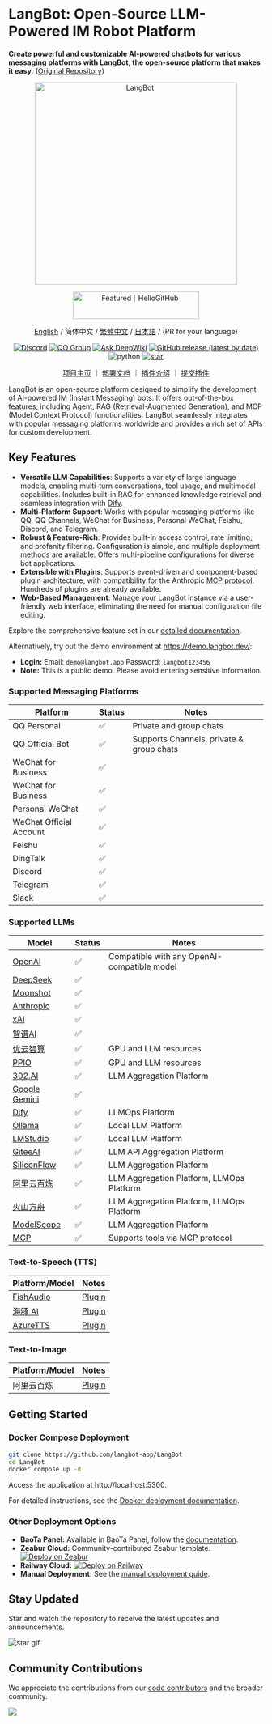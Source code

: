 # LangBot: Open-Source LLM-Powered IM Robot Platform

**Create powerful and customizable AI-powered chatbots for various messaging platforms with LangBot, the open-source platform that makes it easy.** ([Original Repository](https://github.com/langbot-app/LangBot))

<p align="center">
<a href="https://langbot.app">
<img src="https://docs.langbot.app/social_zh.png" alt="LangBot" width="400"/>
</a>
</p>

<div align="center">

<a href="https://hellogithub.com/repository/langbot-app/LangBot" target="_blank"><img src="https://abroad.hellogithub.com/v1/widgets/recommend.svg?rid=5ce8ae2aa4f74316bf393b57b952433c&claim_uid=gtmc6YWjMZkT21R" alt="Featured｜HelloGitHub" style="width: 250px; height: 54px;" width="250" height="54" /></a>

[English](README_EN.md) / 简体中文 / [繁體中文](README_TW.md) / [日本語](README_JP.md) / (PR for your language)

[![Discord](https://img.shields.io/discord/1335141740050649118?logo=discord&labelColor=%20%235462eb&logoColor=%20%23f5f5f5&color=%20%235462eb)](https://discord.gg/wdNEHETs87)
[![QQ Group](https://img.shields.io/badge/%E7%A4%BE%E5%8C%BAQQ%E7%BE%A4-966235608-blue)](https://qm.qq.com/q/JLi38whHum)
[![Ask DeepWiki](https://deepwiki.com/badge.svg)](https://deepwiki.com/langbot-app/LangBot)
[![GitHub release (latest by date)](https://img.shields.io/github/v/release/langbot-app/LangBot)](https://github.com/langbot-app/LangBot/releases/latest)
<img src="https://img.shields.io/badge/python-3.10 ~ 3.13 -blue.svg" alt="python">
[![star](https://gitcode.com/RockChinQ/LangBot/star/badge.svg)](https://gitcode.com/RockChinQ/LangBot)

<a href="https://langbot.app">项目主页</a> ｜
<a href="https://docs.langbot.app/zh/insight/guide.html">部署文档</a> ｜
<a href="https://docs.langbot.app/zh/plugin/plugin-intro.html">插件介绍</a> ｜
<a href="https://github.com/langbot-app/LangBot/issues/new?assignees=&labels=%E7%8B%AC%E7%AB%8B%E6%8F%92%E4%BB%B6&projects=&template=submit-plugin.yml&title=%5BPlugin%5D%3A+%E8%AF%B7%E6%B1%82%E7%99%BB%E8%AE%B0%E6%96%B0%E6%8F%92%E4%BB%B6">提交插件</a>

</div>

LangBot is an open-source platform designed to simplify the development of AI-powered IM (Instant Messaging) bots. It offers out-of-the-box features, including Agent, RAG (Retrieval-Augmented Generation), and MCP (Model Context Protocol) functionalities.  LangBot seamlessly integrates with popular messaging platforms worldwide and provides a rich set of APIs for custom development.

## Key Features

*   **Versatile LLM Capabilities**: Supports a variety of large language models, enabling multi-turn conversations, tool usage, and multimodal capabilities. Includes built-in RAG for enhanced knowledge retrieval and seamless integration with [Dify](https://dify.ai).
*   **Multi-Platform Support**: Works with popular messaging platforms like QQ, QQ Channels, WeChat for Business, Personal WeChat, Feishu, Discord, and Telegram.
*   **Robust & Feature-Rich**: Provides built-in access control, rate limiting, and profanity filtering. Configuration is simple, and multiple deployment methods are available. Offers multi-pipeline configurations for diverse bot applications.
*   **Extensible with Plugins**: Supports event-driven and component-based plugin architecture, with compatibility for the Anthropic [MCP protocol](https://modelcontextprotocol.io/). Hundreds of plugins are already available.
*   **Web-Based Management**: Manage your LangBot instance via a user-friendly web interface, eliminating the need for manual configuration file editing.

Explore the comprehensive feature set in our [detailed documentation](https://docs.langbot.app/zh/insight/features.html).

Alternatively, try out the demo environment at https://demo.langbot.dev/:

*   **Login:** Email: `demo@langbot.app` Password: `langbot123456`
*   **Note:** This is a public demo. Please avoid entering sensitive information.

### Supported Messaging Platforms

| Platform           | Status | Notes                                 |
| ------------------ | ------ | ------------------------------------- |
| QQ Personal       | ✅     | Private and group chats                |
| QQ Official Bot   | ✅     | Supports Channels, private & group chats |
| WeChat for Business | ✅     |                                       |
| WeChat for Business | ✅     |                                       |
| Personal WeChat    | ✅     |                                       |
| WeChat Official Account | ✅     |                                       |
| Feishu             | ✅     |                                       |
| DingTalk           | ✅     |                                       |
| Discord            | ✅     |                                       |
| Telegram           | ✅     |                                       |
| Slack              | ✅     |                                       |

### Supported LLMs

| Model                                  | Status | Notes                                    |
| -------------------------------------- | ------ | ---------------------------------------- |
| [OpenAI](https://platform.openai.com/) | ✅     | Compatible with any OpenAI-compatible model |
| [DeepSeek](https://www.deepseek.com/) | ✅     |                                          |
| [Moonshot](https://www.moonshot.cn/)   | ✅     |                                          |
| [Anthropic](https://www.anthropic.com/) | ✅     |                                          |
| [xAI](https://x.ai/)                    | ✅     |                                          |
| [智谱AI](https://open.bigmodel.cn/)    | ✅     |                                          |
| [优云智算](https://www.compshare.cn/?ytag=GPU_YY-gh_langbot) | ✅     | GPU and LLM resources                 |
| [PPIO](https://ppinfra.com/user/register?invited_by=QJKFYD&utm_source=github_langbot) | ✅     | GPU and LLM resources                 |
| [302.AI](https://share.302.ai/SuTG99)  | ✅     | LLM Aggregation Platform                    |
| [Google Gemini](https://aistudio.google.com/prompts/new_chat) | ✅     |                                          |
| [Dify](https://dify.ai)                 | ✅     | LLMOps Platform                          |
| [Ollama](https://ollama.com/)           | ✅     | Local LLM Platform                       |
| [LMStudio](https://lmstudio.ai/)        | ✅     | Local LLM Platform                       |
| [GiteeAI](https://ai.gitee.com/)       | ✅     | LLM API Aggregation Platform            |
| [SiliconFlow](https://siliconflow.cn/) | ✅     | LLM Aggregation Platform                  |
| [阿里云百炼](https://bailian.console.aliyun.com/) | ✅     | LLM Aggregation Platform, LLMOps Platform    |
| [火山方舟](https://console.volcengine.com/ark/region:ark+cn-beijing/model?vendor=Bytedance&view=LIST_VIEW) | ✅     | LLM Aggregation Platform, LLMOps Platform    |
| [ModelScope](https://modelscope.cn/docs/model-service/API-Inference/intro) | ✅     | LLM Aggregation Platform                  |
| [MCP](https://modelcontextprotocol.io/) | ✅     | Supports tools via MCP protocol         |

### Text-to-Speech (TTS)

| Platform/Model                          | Notes                                       |
| --------------------------------------- | ------------------------------------------- |
| [FishAudio](https://fish.audio/zh-CN/discovery/) | [Plugin](https://github.com/the-lazy-me/NewChatVoice) |
| [海豚 AI](https://www.ttson.cn/?source=thelazy) | [Plugin](https://github.com/the-lazy-me/NewChatVoice) |
| [AzureTTS](https://portal.azure.com/)   | [Plugin](https://github.com/Ingnaryk/LangBot_AzureTTS) |

### Text-to-Image

| Platform/Model      | Notes                                                |
| ------------------- | ---------------------------------------------------- |
| 阿里云百炼         | [Plugin](https://github.com/Thetail001/LangBot_BailianTextToImagePlugin) |

## Getting Started

### Docker Compose Deployment

```bash
git clone https://github.com/langbot-app/LangBot
cd LangBot
docker compose up -d
```

Access the application at http://localhost:5300.

For detailed instructions, see the [Docker deployment documentation](https://docs.langbot.app/zh/deploy/langbot/docker.html).

### Other Deployment Options

*   **BaoTa Panel:** Available in BaoTa Panel, follow the [documentation](https://docs.langbot.app/zh/deploy/langbot/one-click/bt.html).
*   **Zeabur Cloud:** Community-contributed Zeabur template. [![Deploy on Zeabur](https://zeabur.com/button.svg)](https://zeabur.com/zh-CN/templates/ZKTBDH)
*   **Railway Cloud:** [![Deploy on Railway](https://railway.com/button.svg)](https://railway.app/template/yRrAyL?referralCode=vogKPF)
*   **Manual Deployment:** See the [manual deployment guide](https://docs.langbot.app/zh/deploy/langbot/manual.html).

## Stay Updated

Star and watch the repository to receive the latest updates and announcements.

![star gif](https://docs.langbot.app/star.gif)

## Community Contributions

We appreciate the contributions from our [code contributors](https://github.com/langbot-app/LangBot/graphs/contributors) and the broader community.

<a href="https://github.com/langbot-app/LangBot/graphs/contributors">
  <img src="https://contrib.rocks/image?repo=langbot-app/LangBot" />
</a>
